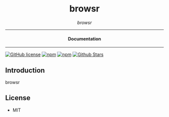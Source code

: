 

<div align="center">  
  <h1>browsr</h1>
</div>

<div align="center">  
<i>browsr</i>
</div>

---

<div align="center">
<h4>Documentation</h4>
</div>

---

[![GitHub license](https://img.shields.io/badge/license-MIT-blue.svg)](https://github.com/nostrapps/browsr/blob/gh-pages/LICENSE)
[![npm](https://img.shields.io/npm/v/browsr)](https://npmjs.com/package/browsr)
[![npm](https://img.shields.io/npm/dw/browsr.svg)](https://npmjs.com/package/browsr)
[![Github Stars](https://img.shields.io/github/stars/nostrapps/browsr.svg)](https://github.com/nostrapps/browsr/)

## Introduction

browsr

## License

- MIT
